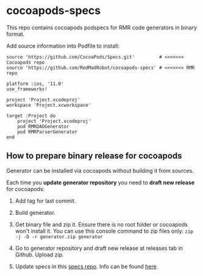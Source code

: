 # cocoapods-specs

This repo contains cocoapods podspecs for RMR code generators in binary format.

Add source information into Podfile to install:


```
source 'https://github.com/CocoaPods/Specs.git'         # <<<<<<< Cocoapods repo
source 'https://github.com/RedMadRobot/cocoapods-specs' # <<<<<<< RMR repo

platform :ios, '11.0'
use_frameworks!

project 'Project.xcodeproj'
workspace 'Project.xcworkspace'

target :Project do
    project 'Project.xcodeproj'
    pod RMRDAOGenerator
    pod RMRParserGenerator
end
```
## How to prepare binary release for cocoapods

Generator can be installed via cocoapods without building it from sources.

Each time you **update generator repository** you need to **draft new release** for cocoapods:


1. Add tag for last commit.

2. Build generator.

3. Get binary file and zip it. Ensure there is no root folder or cocoapods won't install it.
You can use this console command to zip files only:
`zip -j -D -r generator.zip generator`

4. Go to generator repository and draft new release at releases tab in Github. Upload zip.

5. Update specs in this [specs repo](https://github.com/RedMadRobot/cocoapods-specs). Info can be found [here](https://guides.cocoapods.org/making/specs-and-specs-repo.html).
